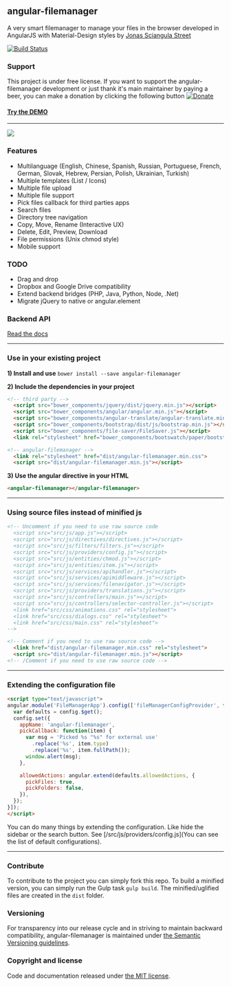 ## angular-filemanager

A very smart filemanager to manage your files in the browser developed in AngularJS with Material-Design styles by [Jonas Sciangula Street](https://github.com/joni2back)

[![Build Status](https://travis-ci.org/joni2back/angular-filemanager.svg?branch=master)](https://travis-ci.org/joni2back/angular-filemanager)

### Support
This project is under free license. If you want to support the angular-filemanager development or just thank it's main maintainer by paying a beer, you can make a donation by clicking the following button  [![Donate](https://www.paypal.com/en_GB/i/btn/btn_donate_LG.gif)](https://www.paypal.com/cgi-bin/webscr?cmd=_s-xclick&hosted_button_id=XRB7EW72PS982) 


#### [Try the DEMO](http://angular-filemanager.zendelsolutions.com/)
---------
![](https://raw.githubusercontent.com/joni2back/angular-filemanager/master/screenshot.gif)

### Features
  - Multilanguage (English, Chinese, Spanish, Russian, Portuguese, French, German, Slovak, Hebrew, Persian, Polish, Ukrainian, Turkish)
  - Multiple templates (List / Icons)
  - Multiple file upload
  - Multiple file support
  - Pick files callback for third parties apps
  - Search files
  - Directory tree navigation
  - Copy, Move, Rename (Interactive UX)
  - Delete, Edit, Preview, Download
  - File permissions (Unix chmod style)
  - Mobile support

### TODO
  - Drag and drop
  - Dropbox and Google Drive compatibility
  - Extend backend bridges (PHP, Java, Python, Node, .Net)
  - Migrate jQuery to native or angular.element

### Backend API
[Read the docs](API.md)

---------

### Use in your existing project
**1) Install and use**
```bower install --save angular-filemanager```

**2) Include the dependencies in your project**
```html
<!-- third party -->
  <script src="bower_components/jquery/dist/jquery.min.js"></script>
  <script src="bower_components/angular/angular.min.js"></script>
  <script src="bower_components/angular-translate/angular-translate.min.js"></script>
  <script src="bower_components/bootstrap/dist/js/bootstrap.min.js"></script>
  <script src="bower_components/file-saver/FileSaver.js"></script>
  <link rel="stylesheet" href="bower_components/bootswatch/paper/bootstrap.min.css" />

<!-- angular-filemanager -->
  <link rel="stylesheet" href="dist/angular-filemanager.min.css">
  <script src="dist/angular-filemanager.min.js"></script>
```

**3) Use the angular directive in your HTML**
```html
<angular-filemanager></angular-filemanager>
```

---------

### Using source files instead of minified js
```html
<!-- Uncomment if you need to use raw source code
  <script src="src/js/app.js"></script>
  <script src="src/js/directives/directives.js"></script>
  <script src="src/js/filters/filters.js"></script>
  <script src="src/js/providers/config.js"></script>
  <script src="src/js/entities/chmod.js"></script>
  <script src="src/js/entities/item.js"></script>
  <script src="src/js/services/apihandler.js"></script>
  <script src="src/js/services/apimiddleware.js"></script>
  <script src="src/js/services/filenavigator.js"></script>
  <script src="src/js/providers/translations.js"></script>
  <script src="src/js/controllers/main.js"></script>
  <script src="src/js/controllers/selector-controller.js"></script>
  <link href="src/css/animations.css" rel="stylesheet">
  <link href="src/css/dialogs.css" rel="stylesheet">
  <link href="src/css/main.css" rel="stylesheet">
-->

<!-- Comment if you need to use raw source code -->
  <link href="dist/angular-filemanager.min.css" rel="stylesheet">
  <script src="dist/angular-filemanager.min.js"></script>
<!-- /Comment if you need to use raw source code -->
```

---------

### Extending the configuration file
```html
<script type="text/javascript">
angular.module('FileManagerApp').config(['fileManagerConfigProvider', function (config) {
  var defaults = config.$get();
  config.set({
    appName: 'angular-filemanager',
    pickCallback: function(item) {
      var msg = 'Picked %s "%s" for external use'
        .replace('%s', item.type)
        .replace('%s', item.fullPath());
      window.alert(msg);
    },

    allowedActions: angular.extend(defaults.allowedActions, {
      pickFiles: true,
      pickFolders: false,
    }),
  });
}]);
</script>
```

You can do many things by extending the configuration. Like hide the sidebar or the search button. See [/src/js/providers/config.js](You can see the list of default configurations).

---------

### Contribute
To contribute to the project you can simply fork this repo. To build a minified version, you can simply run the Gulp
task `gulp build`. The minified/uglified files are created in the `dist` folder.

### Versioning
For transparency into our release cycle and in striving to maintain backward compatibility, angular-filemanager is maintained under [the Semantic Versioning guidelines](http://semver.org/).

### Copyright and license
Code and documentation released under [the MIT license](https://github.com/joni2back/angular-filemanager/blob/master/LICENSE).


